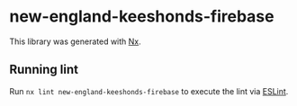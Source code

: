 # new-england-keeshonds-firebase

This library was generated with [Nx](https://nx.dev).

## Running lint

Run `nx lint new-england-keeshonds-firebase` to execute the lint via [ESLint](https://eslint.org/).
